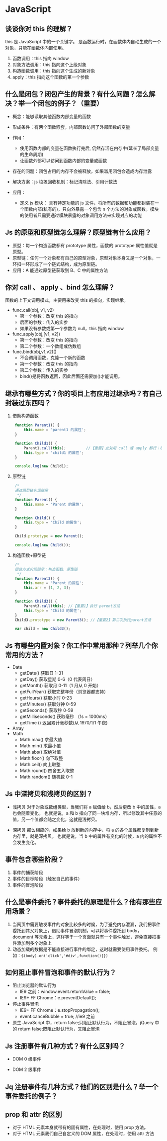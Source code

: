 # JavaScript

## 谈谈你对 this 的理解？

this 是 JavaScript 中的一个关键字。
是函数运行时，在函数体内自动生成的一个对象，只能在函数体内部使用。

1. 函数调用：this 指向 window
2. 对象方法调用：this 指向这个上级对象
3. 构造函数调用：this 指向这个生成的新对象
4. apply：this 指向这个函数的第一个参数

## 什么是闭包？闭包产生的背景？有什么问题？怎么解决？举一个闭包的例子？（重要）

- 概念：能够读取其他函数内部变量的函数
- 形成条件：有两个函数嵌套，内部函数访问了外部函数的变量
- 作用：
  - 使用函数内部的变量在函数执行完后, 仍然存活在内存中(延长了局部变量的生命周期)
  - 让函数外部可以访问到函数内部的变量或函数
- 存在的问题：闭包占用的内存不会被释放，如果滥用闭包会造成内存泄露
- 解决方案：js 垃圾回收机制：标记清除法、引用计数法

- 应用：
  - 定义 js 模块：
    具有特定功能的 js 文件，将所有的数据和功能都封装在一个函数内部(私有的)，只向外暴露一个包含 n 个方法的对象或函数。模块的使用者只需要通过模块暴露的对象调用方法来实现对应的功能

## Js 的原型和原型链怎么理解？原型链有什么应用？

- 原型：每一个构造函数都有 prototype 属性，函数的 prototype 属性值就是原型。
- 原型链：任何一个对象都有自己的原型对象，原型对象本身又是一个对象，一环扣一环形成了一个链式结构，成为原型链。
- 应用：A 能通过原型链获取到 B、C 中的属性方法

## 你对 call 、 apply 、bind 怎么理解？

函数的上下文调用模式，主要用来改变 this 的指向，实现继承。

- func.call(obj, v1, v2)
  - 第一个参数：改变 this 的指向
  - 后面的参数：传入的实参
  - 如果没有参数或第一个参数为 null，this 指向 window
- func.apply(obj,[v1, v2])
  - 第一个参数：改变 this 的指向
  - 第二个参数：一个数组或伪数组
- func.bind(obj,v1,v2)()
  - 不会调用函数，克隆一个新的函数
  - 第一个参数：改变 this 的指向
  - 第二个参数：传入的实参
  - bind()是将函数返回，因此后面还需要加()才能调用。

## 继承有哪些方式？你的项目上有应用过继承吗？有自己封装过东西吗？

1. 借助构造函数

   ```JavaScript
    function Parent1() {
        this.name = 'parent1 的属性';
    }

    function Child1() {
        Parent1.call(this);         //【重要】此处用 call 或 apply 都行：改变 this 的指向
        this.type = 'child1 的属性';
    }

    console.log(new Child1);
   ```

2. 原型链

   ```JavaScript
    /*
    通过原型链实现继承
     */
    function Parent() {
        this.name = 'Parent 的属性';
    }

    function Child() {
        this.type = 'Child 的属性';
    }

    Child.prototype = new Parent();

    console.log(new Child());
   ```

3. 构造函数+原型链

   ```JavaScript
    /*
    组合方式实现继承：构造函数、原型链
     */
    function Parent3() {
        this.name = 'Parent 的属性';
        this.arr = [1, 2, 3];
    }

    function Child3() {
        Parent3.call(this); //【重要1】执行 parent方法
        this.type = 'Child 的属性';
    }
    Child3.prototype = new Parent3(); //【重要2】第二次执行parent方法

    var child = new Child3();
   ```

## Js 有哪些内置对象？你工作中常用那种？列举几个你常用的方法？

- Date
  - getDate() 获取日 1-31
  - getDay() 获取星期 0-6（0 代表周日）
  - getMonth() 获取月 0-11（1 月从 0 开始）
  - getFullYear() 获取完整年份（浏览器都支持）
  - getHours() 获取小时 0-23
  - getMinutes() 获取分钟 0-59
  - getSeconds() 获取秒 0-59
  - getMilliseconds() 获取毫秒 （1s = 1000ms）
  - getTime () 返回累计毫秒数(从 1970/1/1 午夜)
- Array
- Math
  - Math.max() 求最大值
  - Math.min() 求最小值
  - Math.abs() 取绝对值
  - Math.floor() 向下取整
  - Math.ceil() 向上取整
  - Math.round() 四舍五入取整
  - Math.random() 随机数 0-1

## Js 中深拷贝和浅拷贝的区别？

- 浅拷贝
  对于对象或数组类型，当我们将 a 赋值给 b，然后更改 b 中的属性，a 也会随着变化。
  也就是说，a 和 b 指向了同一块堆内存，所以修改其中任意的值，另一个值都会随之变化，这就是浅拷贝。

- 深拷贝
  那么相应的，如果给 b 放到新的内存中，将 a 的各个属性都复制到新内存里，就是深拷贝。
  也就是说，当 b 中的属性有变化的时候，a 内的属性不会发生变化。

## 事件包含哪些阶段？

1. 事件的捕获阶段
2. 事件的目标阶段（触发自己的事件）
3. 事件的冒泡阶段

## 什么是事件委托？事件委托的原理是什么？他有那些应用场景？

1. 当网页中需要触发事件的对象比较多的时候，为了避免内存泄漏，我们把事件委托到其父对象上，借助事件冒泡机制，可以将事件委托到 body，document 等元素上，这样等于一个页面就只有一个事件触发，避免直接把事件添加到多个对象上
2. 动态加载的数据是不能直接进行事件的绑定，这时就需要使用事件委托。
   例如：`$(body).on('click','#div',function(){})`

## 如何阻止事件冒泡和事件的默认行为？

- 阻止浏览器的默认行为
  - IE9 之前：window.event.returnValue = false;
  - IE9+ FF Chrome：e.preventDefault();
- 停止事件冒泡
  - IE9+ FF Chrome：e.stopPropagation();
  - event.canceBubble = true; //ie9 之前
- 原生 JavaScript 中，return false;只阻止默认行为，不阻止冒泡，jQuery 中的 return false;既阻止默认行为，又阻止冒泡

## Js 注册事件有几种方式？有什么区别吗？

- DOM 0 级事件

- DOM 2 级事件

## Jq 注册事件有几种方式？他们的区别是什么？举一个事件委托的例子？

## prop 和 attr 的区别

- 对于 HTML 元素本身就带有的固有属性，在处理时，使用 prop 方法。
- 对于 HTML 元素我们自己自定义的 DOM 属性，在处理时，使用 attr 方法
